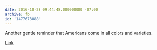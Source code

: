 ```yaml
---
date: 2016-10-28 09:44:48.000000000 -07:00
archive: fb
id: '1477673088'
---
```


Another gentle reminder that Americans come in all colors and varieties.

[Link](http://www.npr.org/2016/10/28/499739422/gop-sen-kirk-incorrectly-hits-opponent-duckworth-over-heritage-military-service)
